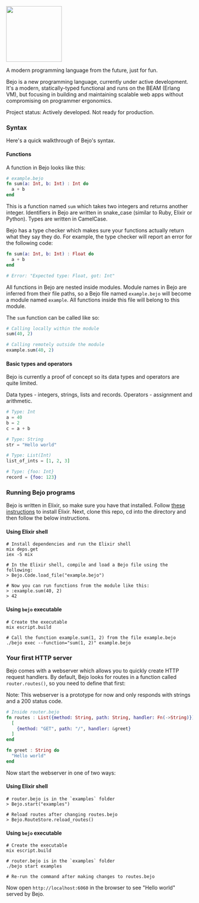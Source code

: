 <img src="https://github.com/bejo-lang/assets/blob/main/logo.png?raw=true" width="150"/>

A modern programming language from the future, just for fun.

Bejo is a new programming language, currently under active development.
It's a modern, statically-typed functional and runs on the BEAM (Erlang VM), but focusing in building and maintaining scalable web apps without compromising on programmer ergonomics.

Project status: Actively developed. Not ready for production.

### Syntax

Here's a quick walkthrough of Bejo's syntax.

#### Functions

A function in Bejo looks like this:

```elixir
# example.bejo
fn sum(a: Int, b: Int) : Int do
  a + b
end
```

This is a function named `sum` which takes two integers and returns another integer.
Identifiers in Bejo are written in snake_case (similar to Ruby, Elixir or Python).
Types are written in CamelCase.

Bejo has a type checker which makes sure your functions actually return what
they say they do. For example, the type checker will report an error for
the following code:

```elixir
fn sum(a: Int, b: Int) : Float do
  a + b
end

# Error: "Expected type: Float, got: Int"
```

All functions in Bejo are nested inside modules.
Module names in Bejo are inferred from their file paths, so a Bejo file named
`example.bejo` will become a module named `example`. All functions inside this
file will belong to this module.

The `sum` function can be called like so:

```elixir
# Calling locally within the module
sum(40, 2)

# Calling remotely outside the module
example.sum(40, 2)
```

#### Basic types and operators

Bejo is currently a proof of concept so its data types and operators are quite
limited.

Data types - integers, strings, lists and records.
Operators - assignment and arithmetic.

```elixir
# Type: Int
a = 40
b = 2
c = a + b

# Type: String
str = "Hello world"

# Type: List(Int)
list_of_ints = [1, 2, 3]

# Type: {foo: Int}
record = {foo: 123}
```

### Running Bejo programs

Bejo is written in Elixir, so make sure you have that installed.
Follow [these instructions](https://elixir-lang.org/install.html) to install
Elixir. Next, clone this repo, cd into the directory and then follow the below instructions.

#### Using Elixir shell

```
# Install dependencies and run the Elixir shell
mix deps.get
iex -S mix

# In the Elixir shell, compile and load a Bejo file using the following:
> Bejo.Code.load_file("example.bejo")

# Now you can run functions from the module like this:
> :example.sum(40, 2)
> 42
```

#### Using `bejo` executable

```
# Create the executable
mix escript.build

# Call the function example.sum(1, 2) from the file example.bejo
./bejo exec --function="sum(1, 2)" example.bejo
```

### Your first HTTP server

Bejo comes with a webserver which allows you to quickly create HTTP request
handlers. By default, Bejo looks for routes in a function called
`router.routes()`, so you need to define that first:

Note: This webserver is a prototype for now and only responds with strings and
a 200 status code.

```elixir
# Inside router.bejo
fn routes : List({method: String, path: String, handler: Fn(->String)}) do
  [
    {method: "GET", path: "/", handler: &greet}
  ]
end

fn greet : String do
  "Hello world"
end
```

Now start the webserver in one of two ways:

#### Using Elixir shell

```
# router.bejo is in the `examples` folder
> Bejo.start("examples")

# Reload routes after changing routes.bejo
> Bejo.RouteStore.reload_routes()
```

#### Using `bejo` executable

```
# Create the executable
mix escript.build

# router.bejo is in the `examples` folder
./bejo start examples

# Re-run the command after making changes to routes.bejo
```

Now open `http://localhost:6060` in the browser to see "Hello world" served
by Bejo.
